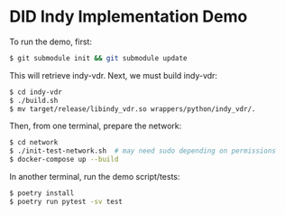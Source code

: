 # DID Indy Implementation Demo

To run the demo, first:

```sh
$ git submodule init && git submodule update
```

This will retrieve indy-vdr. Next, we must build indy-vdr:

```sh
$ cd indy-vdr
$ ./build.sh
$ mv target/release/libindy_vdr.so wrappers/python/indy_vdr/.
```

Then, from one terminal, prepare the network:

```sh
$ cd network
$ ./init-test-network.sh  # may need sudo depending on permissions
$ docker-compose up --build
```

In another terminal, run the demo script/tests:

```sh
$ poetry install
$ poetry run pytest -sv test
```
